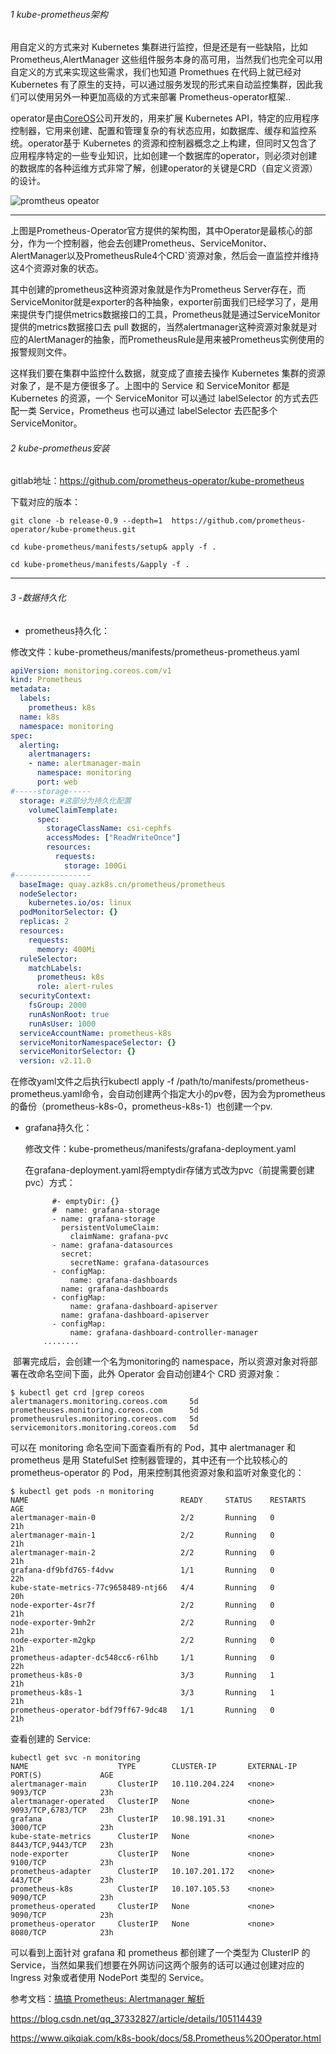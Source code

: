 ###### 1     kube-prometheus架构        

   用自定义的方式来对 Kubernetes 集群进行监控，但是还是有一些缺陷，比如 Prometheus,AlertManager 这些组件服务本身的高可用，当然我们也完全可以用自定义的方式来实现这些需求，我们也知道 Promethues 在代码上就已经对 Kubernetes 有了原生的支持，可以通过服务发现的形式来自动监控集群，因此我们可以使用另外一种更加高级的方式来部署 Prometheus-operator框架..

   operator是由[CoreOS](https://coreos.com/)公司开发的，用来扩展 Kubernetes API，特定的应用程序控制器，它用来创建、配置和管理复杂的有状态应用，如数据库、缓存和监控系统。operator基于 Kubernetes 的资源和控制器概念之上构建，但同时又包含了应用程序特定的一些专业知识，比如创建一个数据库的operator，则必须对创建的数据库的各种运维方式非常了解，创建operator的关键是CRD（自定义资源）的设计。

![promtheus opeator](https://www.qikqiak.com/k8s-book/docs/images/prometheus-operator.png)

------

上图是Prometheus-Operator官方提供的架构图，其中Operator是最核心的部分，作为一个控制器，他会去创建Prometheus、ServiceMonitor、AlertManager以及PrometheusRule4个CRD`资源对象，然后会一直监控并维持这4个资源对象的状态。

其中创建的prometheus这种资源对象就是作为Prometheus Server存在，而ServiceMonitor就是exporter的各种抽象，exporter前面我们已经学习了，是用来提供专门提供metrics数据接口的工具，Prometheus就是通过ServiceMonitor提供的metrics数据接口去 pull 数据的，当然alertmanager这种资源对象就是对应的AlertManager的抽象，而PrometheusRule是用来被Prometheus实例使用的报警规则文件。

这样我们要在集群中监控什么数据，就变成了直接去操作 Kubernetes 集群的资源对象了，是不是方便很多了。上图中的 Service 和 ServiceMonitor 都是 Kubernetes 的资源，一个 ServiceMonitor 可以通过 labelSelector 的方式去匹配一类 Service，Prometheus 也可以通过 labelSelector 去匹配多个ServiceMonitor。

###### 2 kube-prometheus安装

gitlab地址：https://github.com/prometheus-operator/kube-prometheus

下载对应的版本：

```shell
git clone -b release-0.9 --depth=1  https://github.com/prometheus-operator/kube-prometheus.git

cd kube-prometheus/manifests/setup& apply -f .

cd kube-prometheus/manifests/&apply -f . 
```

------

###### 3 -数据持久化

-  prometheus持久化： 

  修改文件：kube-prometheus/manifests/prometheus-prometheus.yaml

  ```yaml
  apiVersion: monitoring.coreos.com/v1
  kind: Prometheus
  metadata:
    labels:
      prometheus: k8s
    name: k8s
    namespace: monitoring
  spec:
    alerting:
      alertmanagers:
      - name: alertmanager-main
        namespace: monitoring
        port: web
  #-----storage-----
    storage: #这部分为持久化配置
      volumeClaimTemplate:
        spec:
          storageClassName: csi-cephfs
          accessModes: ["ReadWriteOnce"]
          resources:
            requests:
              storage: 100Gi
  #-----------------
    baseImage: quay.azk8s.cn/prometheus/prometheus
    nodeSelector:
      kubernetes.io/os: linux
    podMonitorSelector: {}
    replicas: 2
    resources:
      requests:
        memory: 400Mi
    ruleSelector:
      matchLabels:
        prometheus: k8s
        role: alert-rules
    securityContext:
      fsGroup: 2000
      runAsNonRoot: true
      runAsUser: 1000
    serviceAccountName: prometheus-k8s
    serviceMonitorNamespaceSelector: {}
    serviceMonitorSelector: {}
    version: v2.11.0
  
  ```

  在修改yaml文件之后执行kubectl apply -f /path/to/manifests/prometheus-prometheus.yaml命令，会自动创建两个指定大小的pv卷，因为会为prometheus的备份（prometheus-k8s-0，prometheus-k8s-1）也创建一个pv.

- grafana持久化：

  修改文件：kube-prometheus/manifests/grafana-deployment.yaml

  在grafana-deployment.yaml将emptydir存储方式改为pvc（前提需要创建pvc）方式：

  ```
        #- emptyDir: {}
        #  name: grafana-storage
        - name: grafana-storage
          persistentVolumeClaim:
            claimName: grafana-pvc
        - name: grafana-datasources
          secret:
            secretName: grafana-datasources
        - configMap:
            name: grafana-dashboards
          name: grafana-dashboards
        - configMap:
            name: grafana-dashboard-apiserver
          name: grafana-dashboard-apiserver
        - configMap:
            name: grafana-dashboard-controller-manager
      ........
  
  ```

​    部署完成后，会创建一个名为monitoring的 namespace，所以资源对象对将部署在改命名空间下面，此外 Operator 会自动创建4个 CRD 资源对象：

```
$ kubectl get crd |grep coreos
alertmanagers.monitoring.coreos.com     5d
prometheuses.monitoring.coreos.com      5d
prometheusrules.monitoring.coreos.com   5d
servicemonitors.monitoring.coreos.com   5d
```

可以在 monitoring 命名空间下面查看所有的 Pod，其中 alertmanager 和 prometheus 是用 StatefulSet 控制器管理的，其中还有一个比较核心的 prometheus-operator 的 Pod，用来控制其他资源对象和监听对象变化的：

```
$ kubectl get pods -n monitoring
NAME                                  READY     STATUS    RESTARTS   AGE
alertmanager-main-0                   2/2       Running   0          21h
alertmanager-main-1                   2/2       Running   0          21h
alertmanager-main-2                   2/2       Running   0          21h
grafana-df9bfd765-f4dvw               1/1       Running   0          22h
kube-state-metrics-77c9658489-ntj66   4/4       Running   0          20h
node-exporter-4sr7f                   2/2       Running   0          21h
node-exporter-9mh2r                   2/2       Running   0          21h
node-exporter-m2gkp                   2/2       Running   0          21h
prometheus-adapter-dc548cc6-r6lhb     1/1       Running   0          22h
prometheus-k8s-0                      3/3       Running   1          21h
prometheus-k8s-1                      3/3       Running   1          21h
prometheus-operator-bdf79ff67-9dc48   1/1       Running   0          21h
```

查看创建的 Service:

```
kubectl get svc -n monitoring
NAME                    TYPE        CLUSTER-IP       EXTERNAL-IP   PORT(S)             AGE
alertmanager-main       ClusterIP   10.110.204.224   <none>        9093/TCP            23h
alertmanager-operated   ClusterIP   None             <none>        9093/TCP,6783/TCP   23h
grafana                 ClusterIP   10.98.191.31     <none>        3000/TCP            23h
kube-state-metrics      ClusterIP   None             <none>        8443/TCP,9443/TCP   23h
node-exporter           ClusterIP   None             <none>        9100/TCP            23h
prometheus-adapter      ClusterIP   10.107.201.172   <none>        443/TCP             23h
prometheus-k8s          ClusterIP   10.107.105.53    <none>        9090/TCP            23h
prometheus-operated     ClusterIP   None             <none>        9090/TCP            23h
prometheus-operator     ClusterIP   None             <none>        8080/TCP            23h
```

可以看到上面针对 grafana 和 prometheus 都创建了一个类型为 ClusterIP 的 Service，当然如果我们想要在外网访问这两个服务的话可以通过创建对应的 Ingress 对象或者使用 NodePort 类型的 Service。





参考文档：[搞搞 Prometheus: Alertmanager 解析](https://zhuanlan.zhihu.com/p/63270049?utm_source=wechat_session)

https://blog.csdn.net/qq_37332827/article/details/105114439

https://www.qikqiak.com/k8s-book/docs/58.Prometheus%20Operator.html